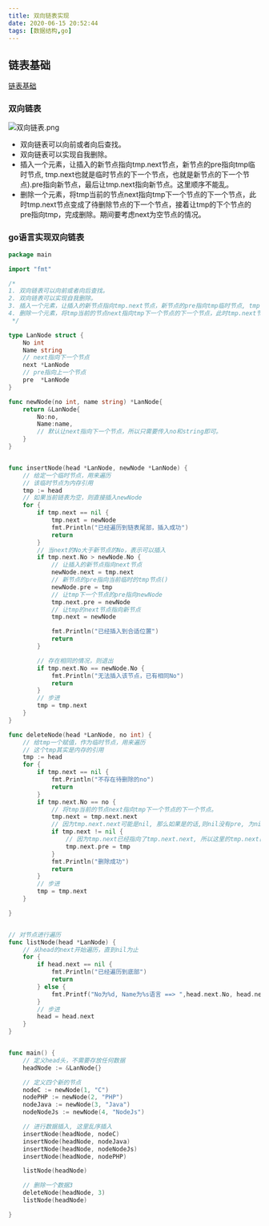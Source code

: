 ```yaml
---
title: 双向链表实现
date: 2020-06-15 20:52:44
tags: [数据结构,go]
---
```




## 链表基础

[链表基础](https://kirakirazone.com/2019/02/18/链表基础/)



### 双向链表

![双向链表.png](https://image.kirakirazone.com/image/%E5%8F%8C%E5%90%91%E9%93%BE%E8%A1%A8.jpg)



* 双向链表可以向前或者向后查找。
* 双向链表可以实现自我删除。
* 插入一个元素，让插入的新节点指向tmp.next节点，新节点的pre指向tmp临时节点, tmp.next也就是临时节点的下一个节点，也就是新节点的下一个节点).pre指向新节点，最后让tmp.next指向新节点。这里顺序不能乱。
* 删除一个元素，将tmp当前的节点next指向tmp下一个节点的下一个节点，此时tmp.next节点变成了待删除节点的下一个节点，接着让tmp的下个节点的pre指向tmp，完成删除。期间要考虑next为空节点的情况。

<!-- more -->

### go语言实现双向链表


```go
package main

import "fmt"

/*
1. 双向链表可以向前或者向后查找。
2. 双向链表可以实现自我删除。
3. 插入一个元素，让插入的新节点指向tmp.next节点，新节点的pre指向tmp临时节点, tmp.next也就是临时节点的下一个节点，也就是新节点的下一个节点).pre指向新节点，最后让tmp.next指向新节点。这里顺序不能乱。
4. 删除一个元素，将tmp当前的节点next指向tmp下一个节点的下一个节点，此时tmp.next节点变成了待删除节点的下一个节点，接着让tmp的下个节点的pre指向tmp，完成删除。期间要考虑next为空节点的情况。
 */

type LanNode struct {
	No int
	Name string
	// next指向下一个节点
	next *LanNode
	// pre指向上一个节点
	pre  *LanNode
}

func newNode(no int, name string) *LanNode{
	return &LanNode{
		No:no,
		Name:name,
		// 默认让next指向下一个节点，所以只需要传入no和string即可。
	}
}


func insertNode(head *LanNode, newNode *LanNode) {
	// 给定一个临时节点，用来遍历
	// 该临时节点为内存引用
	tmp := head
	// 如果当前链表为空，则直接插入newNode
	for {
		if tmp.next == nil {
			tmp.next = newNode
			fmt.Println("已经遍历到链表尾部，插入成功")
			return
		}
		// 当next的No大于新节点的No，表示可以插入
		if tmp.next.No > newNode.No {
			// 让插入的新节点指向next节点
			newNode.next = tmp.next
			// 新节点的pre指向当前临时的tmp节点()
			newNode.pre = tmp
			// 让tmp下一个节点的pre指向newNode
			tmp.next.pre = newNode
			// 让tmp的next节点指向新节点
			tmp.next = newNode

			fmt.Println("已经插入到合适位置")
			return
		}

		// 存在相同的情况，则退出
		if tmp.next.No == newNode.No {
			fmt.Println("无法插入该节点，已有相同No")
			return
		}
		// 步进
		tmp = tmp.next
	}
}

func deleteNode(head *LanNode, no int) {
	// 给tmp一个赋值，作为临时节点，用来遍历
	// 这个tmp其实是内存的引用
	tmp := head
	for {
		if tmp.next == nil {
			fmt.Println("不存在待删除的no")
			return
		}
		if tmp.next.No == no {
			// 将tmp当前的节点next指向tmp下一个节点的下一个节点。
			tmp.next = tmp.next.next
			// 因为tmp.next.next可能是nil, 那么如果是的话,则nil没有pre, 为nil的时候直接暂停,不需要pre了.
			if tmp.next != nil {
				// 因为tmp.next已经指向了tmp.next.next, 所以这里的tmp.next已经跳过了被删除的节点. 让tmp的下个节点的pre指向tmp
				tmp.next.pre = tmp
			}
			fmt.Println("删除成功")
			return
		}
		// 步进
		tmp = tmp.next
	}

}


// 对节点进行遍历
func listNode(head *LanNode) {
	// 从head的next开始遍历，直到nil为止
	for {
		if head.next == nil {
			fmt.Println("已经遍历到底部")
			return
		} else {
			fmt.Printf("No为%d, Name为%s语言 ==> ",head.next.No, head.next.Name)
		}
		// 步进
		head = head.next
	}
}


func main() {
	// 定义head头，不需要存放任何数据
	headNode := &LanNode{}

	// 定义四个新的节点
	nodeC := newNode(1, "C")
	nodePHP := newNode(2, "PHP")
	nodeJava := newNode(3, "Java")
	nodeNodeJs := newNode(4, "NodeJs")

	// 进行数据插入, 这里乱序插入
	insertNode(headNode, nodeC)
	insertNode(headNode, nodeJava)
	insertNode(headNode, nodeNodeJs)
	insertNode(headNode, nodePHP)

	listNode(headNode)

	// 删除一个数据3
	deleteNode(headNode, 3)
	listNode(headNode)

}
```

